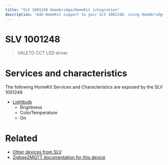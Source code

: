 ```yaml
---
title: "SLV 1001248 Homebridge/HomeKit integration"
description: "Add HomeKit support to your SLV 1001248, using Homebridge, Zigbee2MQTT and homebridge-z2m."
---
```

<!---
This file has been GENERATED using src/docgen/docgen.ts
DO NOT EDIT THIS FILE MANUALLY!
-->
# SLV 1001248
> VALETO CCT LED driver


# Services and characteristics
The following HomeKit Services and Characteristics are exposed by
the SLV 1001248

* [Lightbulb](../../light.md)
  * Brightness
  * ColorTemperature
  * On


# Related
* [Other devices from SLV](../index.md#slv)
* [Zigbee2MQTT documentation for this device](https://www.zigbee2mqtt.io/devices/1001248.html)